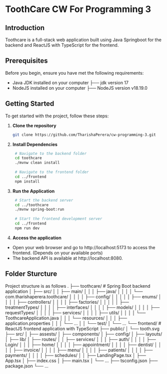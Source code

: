 # ToothCare CW For Programming 3

## Introduction

Toothcare is a full-stack web application built using Java Springboot for the backend and ReactJS with TypeScript for the frontend.

## Prerequisites

Before you begin, ensure you have met the following requirements:

- Java JDK installed on your computer
  ├── jdk version 17
- NodeJS installed on your computer
  ├── NodeJS version v18.19.0 

## Getting Started

To get started with the project, follow these steps:

1. **Clone the repository**
   ```bash
   git clone https://github.com/TharishaPerera/cw-programming-3.git
   
2. **Install Dependencies**
   ```bash
    # Navigate to the backend folder
    cd toothcare
    ./mvnw clean install
    
    # Navigate to the frontend folder
    cd ../frontend
    npm install
   
3. **Run the Application**
   ```bash
    # Start the backend server
    cd ../toothcare
    ./mvnw spring-boot:run
    
    # Start the frontend development server
    cd ../frontend
    npm run dev

4. **Access the application**
  - Open your web browser and go to http://localhost:5173 to access the frontend. (Depends on your available ports)
  - The backend API is available at http://localhost:8080.

## Folder Sturcture
Project structure is as follows
.
├── toothcare/            # Spring Boot backend application
│   ├── src/
│   │   ├── main/
│   │   │   ├── java/
│   │   │   │   └── com.tharishaperera.toothcare/
│   │   │   │       ├── config/
│   │   │   │       │   ├── enums/
│   │   │   │       ├── controllers/
│   │   │   │       ├── factories/
│   │   │   │       │   ├── treatmentTypes/
│   │   │   │       ├── interfaces/
│   │   │   │       ├── models/
│   │   │   │       ├── requestTypes/
│   │   │   │       ├── services/
│   │   │   │       ├── utils/
│   │   │   │       └── ToothcareApplication.java
│   │   │   └── resources/
│   │   │       ├── application.properties
│   │   │       └── ...
│   │   └── test/
│   └── ...
└── frontend/           # ReactJS frontend application with TypeScript
    ├── public/
    │   └── tooth.svg
    ├── src/
    │   ├── assests/
    │   ├── components/
    │   ├── config/
    │   ├── layouts/
    │   ├── lib/
    │   ├── routes/
    │   │   ├── services/
    │   │   │   ├── auth/
    │   │   │   │   ├── Login/
    │   │   │   ├── home/
    │   │   │   │   ├── appointment/
    │   │   │   │   ├── dentist/
    │   │   │   │   ├── invoice/
    │   │   │   │   ├── menu/
    │   │   │   │   ├── patients/
    │   │   │   │   ├── payments/
    │   │   │   │   ├── schedules/
    │   │   ├── LandingPage.tsx
    │   ├── App.tsx
    │   ├── index.css
    │   ├── main.tsx
    │   └── ...
    ├── tsconfig.json
    ├── package.json
    └── ...

